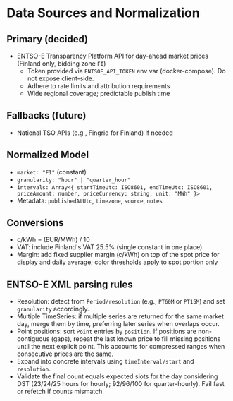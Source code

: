 # Data Sources and Normalization

## Primary (decided)
- ENTSO-E Transparency Platform API for day-ahead market prices (Finland only, bidding zone `FI`)
  - Token provided via `ENTSOE_API_TOKEN` env var (docker-compose). Do not expose client-side.
  - Adhere to rate limits and attribution requirements
  - Wide regional coverage; predictable publish time

## Fallbacks (future)
- National TSO APIs (e.g., Fingrid for Finland) if needed

## Normalized Model
- `market: "FI"` (constant)
- `granularity: "hour" | "quarter_hour"`
- `intervals: Array<{ startTimeUtc: ISO8601, endTimeUtc: ISO8601, priceAmount: number, priceCurrency: string, unit: "MWh" }>`
- Metadata: `publishedAtUtc`, `timezone`, `source`, `notes`

## Conversions
- c/kWh = (EUR/MWh) / 10
- VAT: include Finland's VAT 25.5% (single constant in one place)
- Margin: add fixed supplier margin (c/kWh) on top of the spot price for display and daily average; color thresholds apply to spot portion only

## ENTSO-E XML parsing rules
- Resolution: detect from `Period/resolution` (e.g., `PT60M` or `PT15M`) and set `granularity` accordingly.
- Multiple TimeSeries: if multiple series are returned for the same market day, merge them by time, preferring later series when overlaps occur.
- Point positions: sort `Point` entries by `position`. If positions are non-contiguous (gaps), repeat the last known price to fill missing positions until the next explicit point. This accounts for compressed ranges when consecutive prices are the same.
- Expand into concrete intervals using `timeInterval/start` and `resolution`.
- Validate the final count equals expected slots for the day considering DST (23/24/25 hours for hourly; 92/96/100 for quarter-hourly). Fail fast or refetch if counts mismatch.
